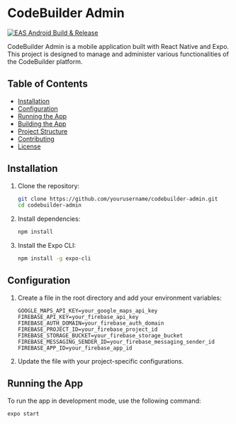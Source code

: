 # CodeBuilder Admin

[![EAS Android Build & Release](https://github.com/codebuilderinc/codebuilder-app/actions/workflows/eas-android-build.yml/badge.svg?branch=main)](https://github.com/codebuilderinc/codebuilder-app/actions/workflows/eas-android-build.yml)

CodeBuilder Admin is a mobile application built with React Native and Expo. This project is designed to manage and administer various functionalities of the CodeBuilder platform.

## Table of Contents

- [Installation](#installation)
- [Configuration](#configuration)
- [Running the App](#running-the-app)
- [Building the App](#building-the-app)
- [Project Structure](#project-structure)
- [Contributing](#contributing)
- [License](#license)

## Installation

1. Clone the repository:

   ```sh
   git clone https://github.com/yourusername/codebuilder-admin.git
   cd codebuilder-admin
   ```

2. Install dependencies:

   ```sh
   npm install
   ```

3. Install the Expo CLI:
   ```sh
   npm install -g expo-cli
   ```

## Configuration

1. Create a file in the root directory and add your environment variables:

   ```env
   GOOGLE_MAPS_API_KEY=your_google_maps_api_key
   FIREBASE_API_KEY=your_firebase_api_key
   FIREBASE_AUTH_DOMAIN=your_firebase_auth_domain
   FIREBASE_PROJECT_ID=your_firebase_project_id
   FIREBASE_STORAGE_BUCKET=your_firebase_storage_bucket
   FIREBASE_MESSAGING_SENDER_ID=your_firebase_messaging_sender_id
   FIREBASE_APP_ID=your_firebase_app_id
   ```

2. Update the file with your project-specific configurations.

## Running the App

To run the app in development mode, use the following command:

```sh
expo start
```
